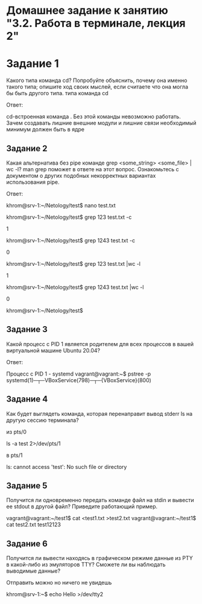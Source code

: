 # Домашнее задание к занятию "3.2. Работа в терминале, лекция 2"

# Задание 1

Какого типа команда cd? Попробуйте объяснить, почему она именно такого типа; опишите ход своих мыслей, если считаете что она могла бы быть другого типа. типа команда cd

Ответ:

cd-встроенная команда .
Без этой команды невозможно работать.
Зачем создавать лишние внешние модули и лишние связи необходимый минимум должен быть в ядре

## Задание 2
Какая альтернатива без pipe команде grep <some_string> <some_file> | wc -l? man grep поможет в ответе на этот вопрос. Ознакомьтесь с документом о других подобных некорректных вариантах использования pipe.

Ответ:

khrom@srv-1:~/Netology/test$ nano test.txt

khrom@srv-1:~/Netology/test$ grep 123 test.txt -c

1

khrom@srv-1:~/Netology/test$ grep 1243 test.txt -c

0

khrom@srv-1:~/Netology/test$ grep 123 test.txt |wc -l

1

khrom@srv-1:~/Netology/test$ grep 1243 test.txt |wc -l

0

khrom@srv-1:~/Netology/test$

## Задание 3

Какой процесс с PID 1 является родителем для всех процессов в вашей виртуальной машине Ubuntu 20.04?

Ответ:

Процесс с PID 1 - systemd
vagrant@vagrant:~$ pstree -p
systemd(1)─┬─VBoxService(798)─┬─{VBoxService}(800)

## Задание 4

Как будет выглядеть команда, которая перенаправит вывод stderr ls на другую сессию терминала?

из pts/0

ls -a test 2>/dev/pts/1

в pts/1

ls: cannot access 'test': No such file or directory

## Задание 5

Получится ли одновременно передать команде файл на stdin и вывести ее stdout в другой файл? Приведите работающий пример.


vagrant@vagrant:~/test1$  cat <test1.txt >test2.txt
vagrant@vagrant:~/test1$ cat test2.txt
test12123

## Задание 6

Получится ли вывести находясь в графическом режиме данные из PTY в какой-либо из эмуляторов TTY? Сможете ли вы наблюдать выводимые данные?

Отправить можно но ничего не увидешь

khrom@srv-1:~$ echo Hello >/dev/tty2

